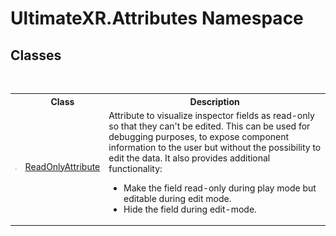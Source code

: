 # UltimateXR.Attributes Namespace

## Classes
&nbsp;<table><tr><th></th><th>Class</th><th>Description</th></tr><tr><td>![Public class](media/pubclass.gif "Public class")</td><td><a href="T_UltimateXR_Attributes_ReadOnlyAttribute">ReadOnlyAttribute</a></td><td>
Attribute to visualize inspector fields as read-only so that they can't be edited. This can be used for debugging purposes, to expose component information to the user but without the possibility to edit the data. It also provides additional functionality:
&nbsp;<ul><li>Make the field read-only during play mode but editable during edit mode.</li><li>Hide the field during edit-mode.</li></ul></td></tr></table>&nbsp;
